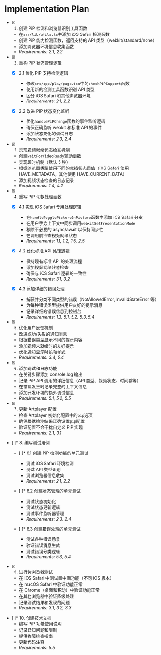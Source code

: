 # Implementation Plan

- [x] 1. 创建 PiP 检测和浏览器识别工具函数

  - 在`src/lib/utils.ts`中添加 iOS Safari 检测函数
  - 创建 PiP 能力检测函数，返回支持的 API 类型（webkit/standard/none）
  - 添加浏览器环境信息收集函数
  - _Requirements: 2.1, 2.2_

- [x] 2. 重构 PiP 状态管理逻辑

  - [x] 2.1 优化 PiP 支持检测逻辑

    - 修改`src/app/play/page.tsx`中的`checkPiPSupport`函数
    - 使用新的检测工具函数识别 API 类型
    - 区分 iOS Safari 和其他浏览器环境
    - _Requirements: 2.1, 2.2_

  - [x] 2.2 改进 PiP 状态变化监听
    - 优化`handlePiPChange`函数的事件监听逻辑
    - 确保正确监听 webkit 和标准 API 的事件
    - 添加状态变化的调试日志
    - _Requirements: 2.3, 2.4_

- [x] 3. 实现视频就绪状态检查机制

  - 创建`waitForVideoReady`辅助函数
  - 实现超时机制（默认 5 秒）
  - 根据浏览器类型使用不同的就绪状态阈值（iOS Safari 使用 HAVE_METADATA，其他使用 HAVE_CURRENT_DATA）
  - 添加视频状态检查的日志记录
  - _Requirements: 1.4, 4.2_

- [x] 4. 重写 PiP 切换处理函数

  - [x] 4.1 实现 iOS Safari 专用处理逻辑

    - 在`handleTogglePictureInPicture`函数中添加 iOS Safari 分支
    - 在用户手势上下文中同步调用`webkitSetPresentationMode`
    - 移除不必要的 async/await 以保持同步性
    - 在调用前检查视频就绪状态
    - _Requirements: 1.1, 1.2, 1.5, 2.5_

  - [x] 4.2 优化标准 API 处理逻辑

    - 保持现有标准 API 的处理流程
    - 添加视频就绪状态检查
    - 确保与 iOS Safari 逻辑的一致性
    - _Requirements: 3.1, 3.2_

  - [x] 4.3 添加详细的错误处理
    - 捕获并分类不同类型的错误（NotAllowedError, InvalidStateError 等）
    - 为每种错误类型提供用户友好的提示消息
    - 记录详细的错误信息到控制台
    - _Requirements: 1.3, 5.1, 5.2, 5.3, 5.4_

- [x] 5. 优化用户反馈机制

  - 改进成功/失败的通知消息
  - 根据错误类型显示不同的提示内容
  - 添加视频未就绪时的友好提示
  - 优化通知显示时长和样式
  - _Requirements: 3.4, 5.4_

- [x] 6. 添加调试和日志功能

  - 在关键步骤添加 console.log 输出
  - 记录 PiP API 调用的详细信息（API 类型、视频状态、时间戳等）
  - 在错误发生时记录完整的上下文信息
  - 添加开发环境的额外调试信息
  - _Requirements: 5.1, 5.2, 5.5_

- [x] 7. 更新 Artplayer 配置

  - 检查 Artplayer 初始化配置中的`pip`选项
  - 确保根据检测结果正确设置`pip`配置
  - 验证配置不会干扰自定义 PiP 实现
  - _Requirements: 2.1, 3.1_

- [ ]\* 8. 编写测试用例

  - [ ]\* 8.1 创建 PiP 检测功能的单元测试

    - 测试 iOS Safari 环境检测
    - 测试 API 类型识别
    - 测试浏览器信息收集
    - _Requirements: 2.1, 2.2_

  - [ ]\* 8.2 创建状态管理的单元测试

    - 测试状态初始化
    - 测试状态更新逻辑
    - 测试事件监听器管理
    - _Requirements: 2.3, 2.4_

  - [ ]\* 8.3 创建错误处理的单元测试
    - 测试各种错误场景
    - 验证错误消息生成
    - 测试错误分类逻辑
    - _Requirements: 5.3, 5.4_

- [x] 9. 进行跨浏览器测试

  - 在 iOS Safari 中测试画中画功能（不同 iOS 版本）
  - 在 macOS Safari 中验证功能正常
  - 在 Chrome（桌面和移动）中验证功能正常
  - 在其他浏览器中验证降级处理
  - 记录测试结果和发现的问题
  - _Requirements: 3.1, 3.2, 3.3_

- [ ]\* 10. 创建技术文档
  - 编写 PiP 功能使用说明
  - 记录已知问题和限制
  - 提供故障排查指南
  - 更新代码注释
  - _Requirements: 5.5_
